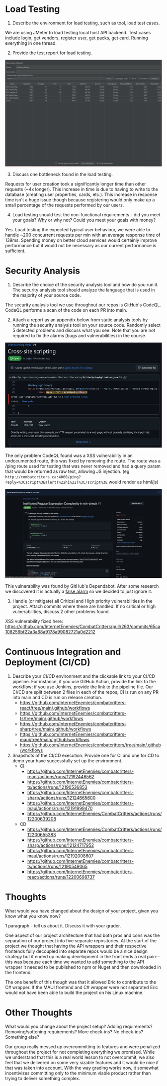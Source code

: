 # Load Testing

1. Describe the environment for load testing, such as tool, load test cases.

We are using JMeter to load testing local host API backend. Test cases include login, get vendors, register user, get packs, get card. Running everything in one thread.

2. Provide the test report for load testing.

![Load Test](./load-test.png)

3. Discuss one bottleneck found in the load testing.

Requests for user creation took a significantly longer time than other requests (~4x longer). This increase in time is due to having to write to the database (creating user properties, cards, etc.). This increase in response time isn't a huge issue though because registering would only make up a small percentage of the requests performed by our users.

4. Load testing should test the non-functional requirements - did you meet your goals? Why or why not? Could you meet your goals with money?

Yes. Load testing the expected typical user behaviour, we were able to handle ~200 concurrent requests per min with an average response time of 139ms. Spending money on better cloud services would certainly improve performance but it would not be necessary as our current performance is sufficient.


# Security Analysis

1. Describe the choice of the security analysis tool and how do you run it. The security analysis tool should analyze the language that is used in the majority of your source code.

The security analysis tool we use throughout our repos is GitHub's CodeQL. CodeQL performs a scan of the code on each PR into main.

2. Attach a report as an appendix below from static analysis tools by running the security analysis tool on your source code. Randomly select 5 detected problems and discuss what you see. Note that you are not required to fix the alarms (bugs and vulnerabilities) in the course.

![XSS Vulnerability](./XSS.png)

The only problem CodeQL found was a XSS vulnerability in an undocumented route, this was fixed by removing the route. The route was a /ping route used for testing that was never removed and had a query param that would be returned as raw text, allowing JS injection. (eg `http://combatcriters.ca:4000/ping?reply=%3Cscript%3Ealert(%22hi%22)%3C/script%3E` would render as html/js)

![Ineficient Regular Expression](./inneficient-check.jpg)

This vulnerability was found by GitHub's Dependabot. After some research we discovered it is actually a [false alarm](https://stackoverflow.com/a/71333355) so we decided to just ignore it.

3. Handle (or mitigate) all Critical and High priority vulnerabilities in the project. Attach commits where these are handled. If no critical or high vulnerabilities, discuss 2 other problems found.

XSS vulnerability fixed here: https://github.com/InternetEnemies/CombatCritters/pull/263/commits/65ca108256bf22a3a68a9178a99082721a0d2212

# Continuous Integration and Deployment (CI/CD)

1. Describe your CI/CD environment and the clickable link to your CI/CD pipeline. For instance, if you use GitHub Action, provide the link to the workflow; if you use Jenkins, provide the link to the pipeline file.
    Our CI/CD are split between 2 files in each of the repos, CI is run on any PR into main and CD is run on release creation.
    - https://github.com/InternetEnemies/combatcritters-react/tree/main/.github/workflows
    - https://github.com/InternetEnemies/combatcritters-ts/tree/main/.github/workflows
    - https://github.com/InternetEnemies/combatcritters-sharp/tree/main/.github/workflows
    - https://github.com/InternetEnemies/combatcritters-maui/tree/main/.github/workflows
    - https://github.com/InternetEnemies/combatcritters/tree/main/.github/workflows
2. Snapshots of the CI/CD execution. Provide one for CI and one for CD to demo your have successfully set up the environment.
    - CI
        - https://github.com/InternetEnemies/combatcritters-react/actions/runs/12192446562
        - https://github.com/InternetEnemies/combatcritters-ts/actions/runs/12190536853
        - https://github.com/InternetEnemies/combatcritters-sharp/actions/runs/12124665600
        - https://github.com/InternetEnemies/combatcritters-maui/actions/runs/12191999470
        - https://github.com/InternetEnemies/CombatCritters/actions/runs/12200639208
    - CD
        - https://github.com/InternetEnemies/CombatCritters/actions/runs/12200655383
        - https://github.com/InternetEnemies/combatcritters-sharp/actions/runs/12124717952
        - https://github.com/InternetEnemies/combatcritters-maui/actions/runs/12192008607
        - https://github.com/InternetEnemies/combatcritters-ts/actions/runs/12190549065
        - https://github.com/InternetEnemies/combatcritters-react/actions/runs/12200698737

# Thoughts

What would you have changed about the design of your project, given you know what you know now?

1 paragraph - tell us about it. Discuss it with your grader.

One aspect of our project architecture that had both pros and cons was the separation of our project into five separate repositories. At the start of the project we thought that having the API wrappers and their respective frontends fully decoupled into separate repos would be a nice design strategy but it ended up making development in the front ends a real pain--this was because each time we wanted to add something to the API wrapper it needed to be published to npm or Nuget and then downloaded in the frontend. 

The one benefit of this though was that it allowed Eric to contribute to the C# wrapper. If the MAUI frontend and C# wrapper were not separated Eric would not have been able to build the project on his Linux machine.

# Other Thoughts 

What would you change about the project setup? Adding requirements? Removing/softening requirements? More check-ins? No check-ins? Something else?

Our group really messed up overcommitting to features and were penalized throughout the project for not completing everything we promised. While we understand that this is a real world lesson to not overcommit, we also feel that we delivered on some very sizable features and it would be nice if that was taken into account. With the way grading works now, it somewhat incentivizes committing only to the minimum viable product rather than trying to deliver something complex.
